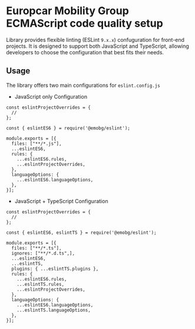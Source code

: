 # Europcar Mobility Group ECMAScript code quality setup
Library provides flexible linting (ESLint `9.x.x`) confuguration for front-end projects. 
It is designed to support both JavaScript and TypeScript, allowing developers to choose the configuration that best fits their needs.

## Usage
The library offers two main configurations for `eslint.config.js`
- JavaScript only Configuration

```JS
const eslintProjectOverrides = {
  //
};

const { eslintES6 } = require('@emobg/eslint');

module.exports = [{
  files: ["**/*.js"],
  ...eslintES6,
  rules: {
    ...eslintES6.rules,
    ...eslintProjectOverrides,
  },
  languageOptions: {
    ...eslintES6.languageOptions,
  },
}];
```

- JavaScript + TypeScript Configuration

```JS
const eslintProjectOverrides = {
  //
};

const { eslintES6, eslintTS } = require('@emobg/eslint');

module.exports = [{
  files: ["**/*.ts"],
  ignores: ["**/*.d.ts",],
  ...eslintES6,
  ...eslintTS,
  plugins: { ...eslintTS.plugins },
  rules: {
    ...eslintES6.rules,
    ...eslintTS.rules,
    ...eslintProjectOverrides,
  },
  languageOptions: {
    ...eslintES6.languageOptions,
    ...eslintTS.languageOptions,
  },
}];
```
